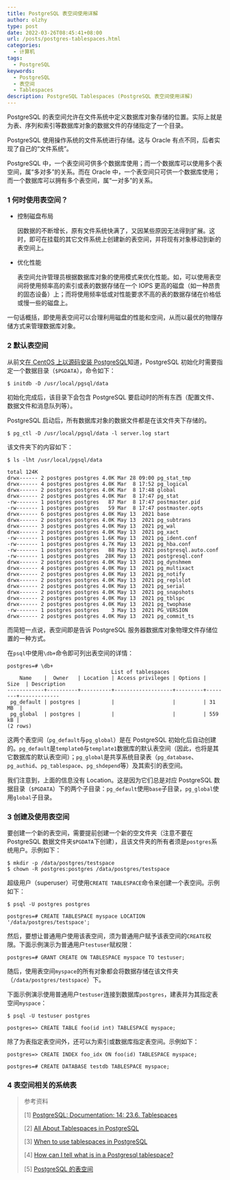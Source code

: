 ```yaml
---
title: PostgreSQL 表空间使用详解
author: olzhy
type: post
date: 2022-03-26T08:45:41+08:00
url: /posts/postgres-tablespaces.html
categories:
  - 计算机
tags:
  - PostgreSQL
keywords:
  - PostgreSQL
  - 表空间
  - Tablespaces
description: PostgreSQL Tablespaces (PostgreSQL 表空间使用详解)
---
```


PostgreSQL 的表空间允许在文件系统中定义数据库对象存储的位置。实际上就是为表、序列和索引等数据库对象的数据文件的存储指定了一个目录。

PostgreSQL 使用操作系统的文件系统进行存储。这与 Oracle 有点不同，后者实现了自己的“文件系统”。

PostgreSQL 中，一个表空间可供多个数据库使用；而一个数据库可以使用多个表空间，属“多对多”的关系。而在 Oracle 中，一个表空间只可供一个数据库使用；而一个数据库可以拥有多个表空间，属“一对多”的关系。

### 1 何时使用表空间？

- 控制磁盘布局

  因数据的不断增长，原有文件系统快满了，又因某些原因无法得到扩展。这时，即可在挂载的其它文件系统上创建新的表空间，并将现有对象移动到新的表空间上。

- 优化性能

  表空间允许管理员根据数据库对象的使用模式来优化性能。如，可以使用表空间将使用频率高的索引或表的数据存储在一个 IOPS 更高的磁盘（如一种昂贵的固态设备）上；而将使用频率低或对性能要求不高的表的数据存储在价格低或慢一些的磁盘上。

一句话概括，即使用表空间可以合理利用磁盘的性能和空间，从而以最优的物理存储方式来管理数据库对象。

### 2 默认表空间

从前文[在 CentOS 上以源码安装 PostgreSQL](https://olzhy.github.io/posts/install-postgres-on-centos-from-source.html)知道，PostgreSQL 初始化时需要指定一个数据目录（`$PGDATA`），命令如下：

```shell
$ initdb -D /usr/local/pgsql/data
```

初始化完成后，该目录下会包含 PostgreSQL 要启动时的所有东西（配置文件、数据文件和消息队列等）。

PostgreSQL 启动后，所有数据库对象的数据文件都是在该文件夹下存储的。

```shell
$ pg_ctl -D /usr/local/pgsql/data -l server.log start
```

该文件夹下的内容如下：

```shell
$ ls -lht /usr/local/pgsql/data

total 124K
drwx------ 2 postgres postgres 4.0K Mar 28 09:00 pg_stat_tmp
drwx------ 4 postgres postgres 4.0K Mar  8 17:52 pg_logical
drwx------ 2 postgres postgres 4.0K Mar  8 17:48 global
drwx------ 2 postgres postgres 4.0K Mar  8 17:47 pg_stat
-rw------- 1 postgres postgres   87 Mar  8 17:47 postmaster.pid
-rw------- 1 postgres postgres   59 Mar  8 17:47 postmaster.opts
drwx------ 6 postgres postgres 4.0K May 13  2021 base
drwx------ 2 postgres postgres 4.0K May 13  2021 pg_subtrans
drwx------ 3 postgres postgres 4.0K May 13  2021 pg_wal
drwx------ 2 postgres postgres 4.0K May 13  2021 pg_xact
-rw------- 1 postgres postgres 1.6K May 13  2021 pg_ident.conf
-rw------- 1 postgres postgres 4.7K May 13  2021 pg_hba.conf
-rw------- 1 postgres postgres   88 May 13  2021 postgresql.auto.conf
-rw------- 1 postgres postgres  28K May 13  2021 postgresql.conf
drwx------ 2 postgres postgres 4.0K May 13  2021 pg_dynshmem
drwx------ 4 postgres postgres 4.0K May 13  2021 pg_multixact
drwx------ 2 postgres postgres 4.0K May 13  2021 pg_notify
drwx------ 2 postgres postgres 4.0K May 13  2021 pg_replslot
drwx------ 2 postgres postgres 4.0K May 13  2021 pg_serial
drwx------ 2 postgres postgres 4.0K May 13  2021 pg_snapshots
drwx------ 2 postgres postgres 4.0K May 13  2021 pg_tblspc
drwx------ 2 postgres postgres 4.0K May 13  2021 pg_twophase
-rw------- 1 postgres postgres    3 May 13  2021 PG_VERSION
drwx------ 2 postgres postgres 4.0K May 13  2021 pg_commit_ts
```

而简短一点说，表空间即是告诉 PostgreSQL 服务器数据库对象物理文件存储位置的一种方式。

在`psql`中使用`\db+`命令即可列出表空间的详情：

```text
postgres=# \db+
                                  List of tablespaces
    Name    |  Owner   | Location | Access privileges | Options |  Size  | Description
------------+----------+----------+-------------------+---------+--------+-------------
 pg_default | postgres |          |                   |         | 31 MB  |
 pg_global  | postgres |          |                   |         | 559 kB |
(2 rows)
```

这两个表空间（`pg_default`与`pg_global`）是在 PostgreSQL 初始化后自动创建的。`pg_default`是`template0`与`template1`数据库的默认表空间（因此，也将是其它数据库的默认表空间）；`pg_global`是共享系统目录表（`pg_database`、`pg_authid`、`pg_tablespace`、`pg_shdepend`等）及其索引的表空间。

我们注意到，上面的信息没有 Location。这是因为它们总是对应 PostgreSQL 数据目录（`$PGDATA`）下的两个子目录：`pg_default`使用`base`子目录，`pg_global`使用`global`子目录。

### 3 创建及使用表空间

要创建一个新的表空间，需要提前创建一个新的空文件夹（注意不要在 PostgreSQL 数据文件夹`$PGDATA`下创建），且该文件夹的所有者须是`postgres`系统用户。示例如下：

```shell
$ mkdir -p /data/postgres/testspace
$ chown -R postgres:postgres /data/postgres/testspace
```

超级用户（superuser）可使用`CREATE TABLESPACE`命令来创建一个表空间。示例如下：

```shell
$ psql -U postgres postgres

postgres=# CREATE TABLESPACE myspace LOCATION '/data/postgres/testspace';
```

然后，要想让普通用户使用该表空间，须为普通用户赋予该表空间的`CREATE`权限。下面示例演示为普通用户`testuser`赋权限：

```shell
postgres=# GRANT CREATE ON TABLESPACE myspace TO testuser;
```

随后，使用表空间`myspace`的所有对象都会将数据存储在该文件夹（`/data/postgres/testspace`）下。

下面示例演示使用普通用户`testuser`连接到数据库`postgres`，建表并为其指定表空间`myspace`：

```shell
$ psql -U testuser postgres

postgres=> CREATE TABLE foo(id int) TABLESPACE myspace;
```

除了为表指定表空间外，还可以为索引或数据库指定表空间。示例如下：

```shell
postgres=> CREATE INDEX foo_idx ON foo(id) TABLESPACE myspace;
```

```shell
postgres=# CREATE DATABASE testdb TABLESPACE myspace;
```

### 4 表空间相关的系统表

> 参考资料
>
> \[1\] [PostgreSQL: Documentation: 14: 23.6. Tablespaces](https://www.postgresql.org/docs/14/manage-ag-tablespaces.html)
>
> \[2\] [All About Tablespaces in PostgreSQL](https://pgdash.io/blog/tablespaces-postgres.html)
>
> \[3\] [When to use tablespaces in PostgreSQL](https://www.cybertec-postgresql.com/en/when-to-use-tablespaces-in-postgresql/)
>
> \[4\] [How can I tell what is in a Postgresql tablespace?](https://stackoverflow.com/questions/4970966/how-can-i-tell-what-is-in-a-postgresql-tablespace)
>
> \[5\] [PostgreSQL 的表空间](https://www.cnblogs.com/lottu/p/9239535.html)
